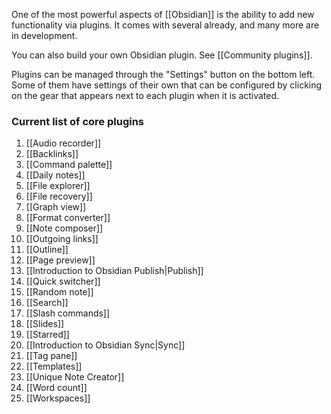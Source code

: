 One of the most powerful aspects of [[Obsidian]] is the ability to add new functionality via plugins. It comes with several already, and many more are in development.

You can also build your own Obsidian plugin. See [[Community plugins]].

Plugins can be managed through the "Settings" button on the bottom left. Some of them have settings of their own that can be configured by clicking on the gear that appears next to each plugin when it is activated.

### Current list of core plugins

1. [[Audio recorder]]
1. [[Backlinks]]
1. [[Command palette]]
1. [[Daily notes]]
1. [[File explorer]]
1. [[File recovery]]
1. [[Graph view]]
1. [[Format converter]]
1. [[Note composer]]
1. [[Outgoing links]]
1. [[Outline]]
1. [[Page preview]]
1. [[Introduction to Obsidian Publish|Publish]]
1. [[Quick switcher]]
1. [[Random note]]
1. [[Search]]
1. [[Slash commands]]
1. [[Slides]]
1. [[Starred]]
1. [[Introduction to Obsidian Sync|Sync]]
1. [[Tag pane]]
1. [[Templates]]
1. [[Unique Note Creator]]
1. [[Word count]]
1. [[Workspaces]]
